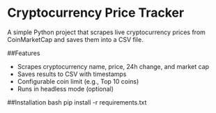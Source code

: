 # Cryptocurrency Price Tracker

A simple Python project that scrapes live cryptocurrency prices from CoinMarketCap and saves them into a CSV file.

##Features
- Scrapes cryptocurrency name, price, 24h change, and market cap
- Saves results to CSV with timestamps
- Configurable coin limit (e.g., Top 10 coins)
- Runs in headless mode (optional)

##Installation
bash
pip install -r requirements.txt

